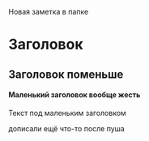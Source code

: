 Новая заметка в папке
# Заголовок
## Заголовок поменьше
#### Маленький заголовок вообще жесть
Текст под маленьким заголовком

дописали ещё что-то после пуша

